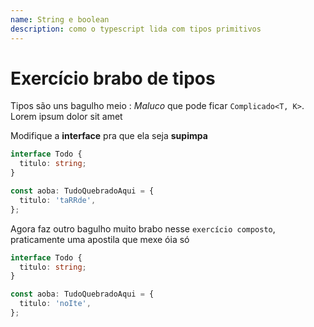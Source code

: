 ```yaml
---
name: String e boolean
description: como o typescript lida com tipos primitivos
---
```


# Exercício brabo de tipos

Tipos são uns bagulho meio : _Maluco_ que pode ficar `Complicado<T, K>`. Lorem ipsum dolor sit amet

Modifique a **interface** pra que ela seja **supimpa**

```typescript
interface Todo {
  titulo: string;
}

const aoba: TudoQuebradoAqui = {
  titulo: 'taRRde',
};
```

Agora faz outro bagulho muito brabo nesse `exercício composto`, praticamente uma apostila que mexe óia só

```typescript
interface Todo {
  titulo: string;
}

const aoba: TudoQuebradoAqui = {
  titulo: 'noIte',
};
```
